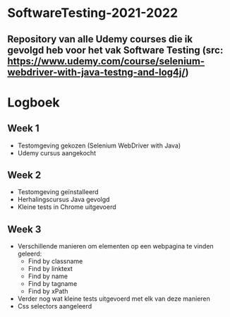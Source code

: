 # SoftwareTesting-2021-2022
## Repository van alle Udemy courses die ik gevolgd heb voor het vak Software Testing (src: https://www.udemy.com/course/selenium-webdriver-with-java-testng-and-log4j/)

# Logboek

## Week 1
- Testomgeving gekozen (Selenium WebDriver with Java)
- Udemy cursus aangekocht

## Week 2
- Testomgeving geïnstalleerd
- Herhalingscursus Java gevolgd
- Kleine tests in Chrome uitgevoerd

## Week 3
- Verschillende manieren om elementen op een webpagina te vinden geleerd:
	- Find by classname
	- Find by linktext
	- Find by name
	- Find by tagname
	- Find by xPath
- Verder nog wat kleine tests uitgevoerd met elk van deze manieren
- Css selectors aangeleerd

